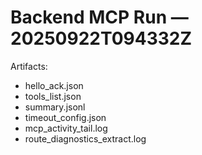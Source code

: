# Backend MCP Run — 20250922T094332Z

Artifacts:
- hello_ack.json
- tools_list.json
- summary.jsonl
- timeout_config.json
- mcp_activity_tail.log
- route_diagnostics_extract.log